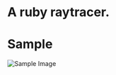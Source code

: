 A ruby raytracer. 
=================

Sample
======

![Sample Image](http://github.com/user/repository/raw/master/sample.png)
